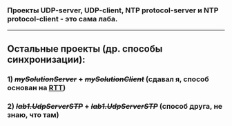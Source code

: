 ### Проекты UDP-server, UDP-client, NTP protocol-server и NTP protocol-client - это сама лаба. 
____
## Остальные проекты (др. способы синхронизации):
### 1) ~~*__mySolutionServer__*~~ + ~~*__mySolutionClient__*~~ (сдавал я, способ основан на [RTT](https://en.wikipedia.org/wiki/Round-trip_delay)) 
### 2) ~~*__lab1.UdpServerSTP__*~~ + ~~*__lab1.UdpServerSTP__*~~ (способ друга, не знаю, что там)